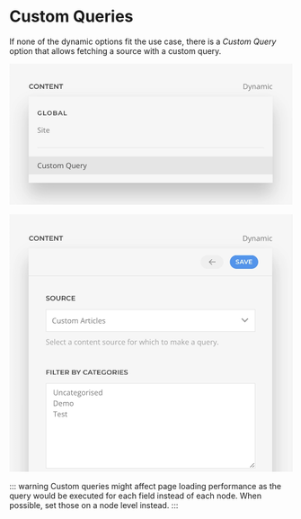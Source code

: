 # Custom Queries

If none of the dynamic options fit the use case, there is a _Custom Query_ option that allows fetching a source with a custom query.

![Field Custom Query](./assets/field-custom-query.webp)

![Field Custom Query Config](./assets/field-custom-query-config.webp)

::: warning
Custom queries might affect page loading performance as the query would be executed for each field instead of each node. When possible, set those on a node level instead.
:::
